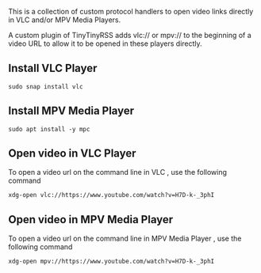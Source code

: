 This is a collection of custom protocol handlers to open video links directly in VLC and/or MPV Media Players.

A custom plugin of TinyTinyRSS adds vlc:// or mpv:// to the beginning of a video URL to allow it to be opened in these players directly.

## Install VLC Player

```
sudo snap install vlc
```

## Install MPV Media Player

```
sudo apt install -y mpc
```

## Open video in VLC Player

To open a video url on the command line in VLC , use the following command

```
xdg-open vlc://https://www.youtube.com/watch?v=H7D-k-_3phI
```

## Open video in MPV Media Player

To open a video url on the command line in MPV Media Player , use the following command

```
xdg-open mpv://https://www.youtube.com/watch?v=H7D-k-_3phI
```

